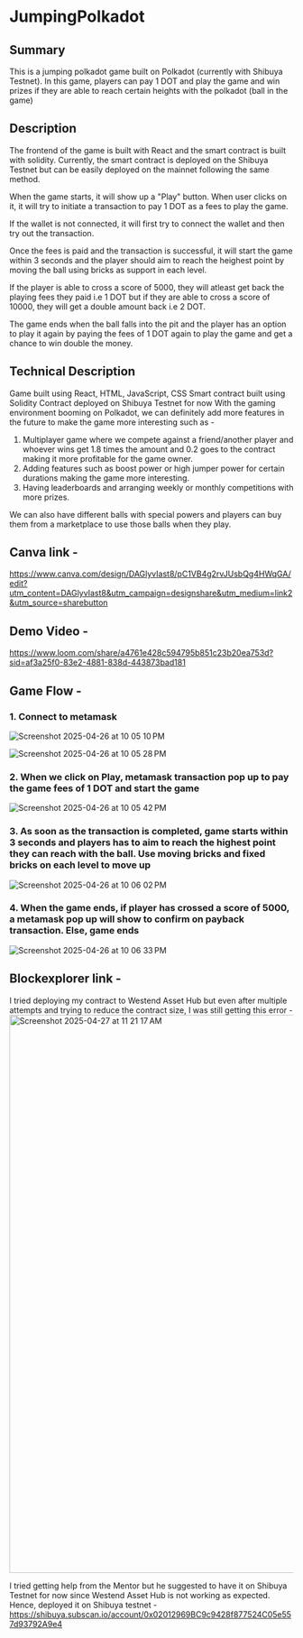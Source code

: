 # JumpingPolkadot

## Summary
This is a jumping polkadot game built on Polkadot (currently with Shibuya Testnet). In this game, players can pay 1 DOT and play the game and win prizes if they are able to reach certain heights with the polkadot (ball in the game)

## Description
The frontend of the game is built with React and the smart contract is built with solidity.
Currently, the smart contract is deployed on the Shibuya Testnet but can be easily deployed on the mainnet following the same method.

When the game starts, it will show up a "Play" button. When user clicks on it, it will try to initiate a transaction to pay 1 DOT as a fees to play the game.

If the wallet is not connected, it will first try to connect the wallet and then try out the transaction.

Once the fees is paid and the transaction is successful, it will start the game within 3 seconds and the player should aim to reach the heighest point by moving the ball using bricks as support in each level.

If the player is able to cross a score of 5000, they will atleast get back the playing fees they paid i.e 1 DOT but if they are able to cross a score of 10000, they will get a double amount back i.e 2 DOT.

The game ends when the ball falls into the pit and the player has an option to play it again by paying the fees of 1 DOT again to play the game and get a chance to win double the money.

## Technical Description
Game built using React, HTML, JavaScript, CSS
Smart contract built using Solidity
Contract deployed on Shibuya Testnet for now
With the gaming environment booming on Polkadot, we can definitely add more features in the future to make the game more interesting such as -  
1. Multiplayer game where we compete against a friend/another player and whoever wins get 1.8 times the amount and 0.2 goes to the contract making it more profitable for the game owner.
2. Adding features such as boost power or high jumper power for certain durations making the game more interesting.
3. Having leaderboards and arranging weekly or monthly competitions with more prizes.

We can also have different balls with special powers and players can buy them from a marketplace to use those balls when they play.

## Canva link - 
https://www.canva.com/design/DAGlyvIast8/pC1VB4g2rvJUsbQg4HWqGA/edit?utm_content=DAGlyvIast8&utm_campaign=designshare&utm_medium=link2&utm_source=sharebutton


## Demo Video - 
https://www.loom.com/share/a4761e428c594795b851c23b20ea753d?sid=af3a25f0-83e2-4881-838d-443873bad181

## Game Flow - 

### 1. Connect to metamask
![Screenshot 2025-04-26 at 10 05 10 PM](https://github.com/user-attachments/assets/57ce91e0-90cd-4bb5-9a59-60f941874c63)


![Screenshot 2025-04-26 at 10 05 28 PM](https://github.com/user-attachments/assets/528a4d30-454d-48df-99bb-9eca608dcfc5)



### 2. When we click on Play, metamask transaction pop up to pay the game fees of 1 DOT and start the game

![Screenshot 2025-04-26 at 10 05 42 PM](https://github.com/user-attachments/assets/5779d87e-93f8-471e-955d-cebb0f2e5f7c)


### 3. As soon as the transaction is completed, game starts within 3 seconds and players has to aim to reach the highest point they can reach with the ball. Use moving bricks and fixed bricks on each level to move up


![Screenshot 2025-04-26 at 10 06 02 PM](https://github.com/user-attachments/assets/c932de42-cc0d-44a5-9ed4-518722ee304e)



### 4. When the game ends, if player has crossed a score of 5000, a metamask pop up will show to confirm on payback transaction. Else, game ends

![Screenshot 2025-04-26 at 10 06 33 PM](https://github.com/user-attachments/assets/6e10e78c-80d8-4866-85e2-e1881abb6c06)


## Blockexplorer link - 
I tried deploying my contract to Westend Asset Hub but even after multiple attempts and trying to reduce the contract size, I was still getting this error - 
<img width="990" alt="Screenshot 2025-04-27 at 11 21 17 AM" src="https://github.com/user-attachments/assets/9cc843c3-0171-459d-bc9a-78f38781b117" />

I tried getting help from the Mentor but he suggested to have it on Shibuya Testnet for now since Westend Asset Hub is not working as expected.
Hence, deployed it on Shibuya testnet - 
https://shibuya.subscan.io/account/0x02012969BC9c9428f877524C05e557d93792A9e4


